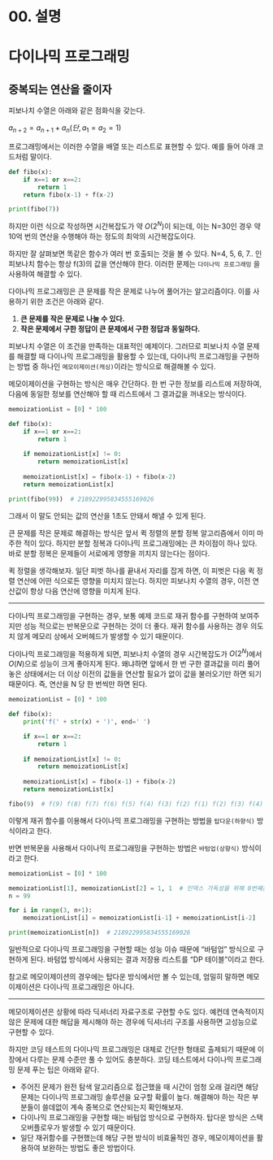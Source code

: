 # 00. 설명

# 다이나믹 프로그래밍

## 중복되는 연산을 줄이자

피보나치 수열은 아래와 같은 점화식을 갖는다.

$a_{n+2} = a_{n+1} + a_{n} (단, a_{1} = a_{2} = 1)$

프로그래밍에서는 이러한 수열을 배열 또는 리스트로 표현할 수 있다. 예를 들어 아래 코드처럼 말이다.

```python
def fibo(x):
	if x==1 or x==2:
		return 1
	return fibo(x-1) + f(x-2)

print(fibo(7))
```

하지만 이런 식으로 작성하면 시간복잡도가 약 $O(2^{N})$이 되는데, 이는 N=30인 경우 약 10억 번의 연산을 수행해야 하는 정도의 최악의 시간복잡도이다. 

하지만 잘 살펴보면 똑같은 함수가 여러 번 호출되는 것을 볼 수 있다. N=4, 5, 6, 7.. 인 피보나치 함수는 항상 f(3)의 값을 연산해야 한다. 이러한 문제는 `다이나믹 프로그래밍` 을 사용하여 해결할 수 있다.

다이나믹 프로그래밍은 큰 문제를 작은 문제로 나누어 풀어가는 알고리즘이다. 이를 사용하기 위한 조건은 아래와 같다.

1. **큰 문제를 작은 문제로 나눌 수 있다.**
2. **작은 문제에서 구한 정답이 큰 문제에서 구한 정답과 동일하다.**

피보나치 수열은 이 조건을 만족하는 대표적인 예제이다. 그러므로 피보나치 수열 문제를 해결할 때 다이나믹 프로그래밍을 활용할 수 있는데, 다이나믹 프로그래밍을 구현하는 방법 중 하나인 `메모이제이션(캐싱)`이라는 방식으로 해결해볼 수 있다.

메모이제이션을 구현하는 방식은 매우 간단하다. 한 번 구한 정보를 리스트에 저장하여, 다음에 동일한 정보를 연산해야 할 때 리스트에서 그 결과값을 꺼내오는 방식이다.

```python
memoizationList = [0] * 100

def fibo(x):
    if x==1 or x==2:
        return 1
    
    if memoizationList[x] != 0:
        return memoizationList[x]
    
    memoizationList[x] = fibo(x-1) + fibo(x-2)
    return memoizationList[x]

print(fibo(99))  # 218922995834555169026
```

그래서 이 말도 안되는 값의 연산을 1초도 안돼서 해낼 수 있게 된다.

큰 문제를 작은 문제로 해결하는 방식은 앞서 퀵 정렬의 분할 정복 알고리즘에서 이미 마주한 적이 있다. 하지만 분할 정복과 다이나믹 프로그래밍에는 큰 차이점이 하나 있다. 바로 분할 정복은 문제들이 서로에게 영향을 끼치지 않는다는 점이다.

퀵 정렬을 생각해보자. 일단 피벗 하나를 끝내서 자리를 잡게 하면, 이 피벗은 다음 퀵 정렬 연산에 어떤 식으로든 영향을 미치지 않는다. 하지만 피보나치 수열의 경우, 이전 연산값이 항상 다음 연산에 영향을 미치게 된다. 

---

다이나믹 프로그래밍을 구현하는 경우, 보통 예제 코드로 재귀 함수를 구현하여 보여주지만 성능 적으로는 반복문으로 구현하는 것이 더 좋다. 재귀 함수를 사용하는 경우 의도치 않게 메모리 상에서 오버헤드가 발생할 수 있기 때문이다.

다이나믹 프로그래밍을 적용하게 되면, 피보나치 수열의 경우 시간복잡도가 $O(2^{N})$에서 $O(N)$으로 성능이 크게 좋아지게 된다. 왜냐하면 앞에서 한 번 구한 결과값을 미리 풀어놓은 상태에서는 더 이상 이전의 값들을 연산할 필요가 없이 값을 불러오기만 하면 되기 때문이다. 즉, 연산을 N 당 한 번씩만 하면 된다.

```python
memoizationList = [0] * 100

def fibo(x):
    print('f(' + str(x) + ')', end=' ')

    if x==1 or x==2:
        return 1
    
    if memoizationList[x] != 0:
        return memoizationList[x]
    
    memoizationList[x] = fibo(x-1) + fibo(x-2)
    return memoizationList[x]

fibo(9)  # f(9) f(8) f(7) f(6) f(5) f(4) f(3) f(2) f(1) f(2) f(3) f(4) f(5) f(6) f(7)
```

이렇게 재귀 함수를 이용해서 다이나믹 프로그래밍을 구현하는 방법을 `탑다운(하향식)` 방식이라고 한다.

반면 반복문을 사용해서 다이나믹 프로그래밍을 구현하는 방법은 `바텀업(상향식)` 방식이라고 한다.

```python
memoizationList = [0] * 100

memoizationList[1], memoizationList[2] = 1, 1  # 인덱스 가독성을 위해 0번째는 버림
n = 99

for i in range(3, n+1):
    memoizationList[i] = memoizationList[i-1] + memoizationList[i-2]

print(memoizationList[n])  # 218922995834555169026
```

일반적으로 다이나믹 프로그래밍을 구현할 때는 성능 이슈 때문에 “바텀업” 방식으로 구현하게 된다.  바텀업 방식에서 사용되는 결과 저장용 리스트를 “DP 테이블”이라고 한다.

참고로 메모이제이션의 경우에는 탑다운 방식에서만 볼 수 있는데, 엄밀히 말하면 메모이제이션은 다이나믹 프로그래밍은 아니다. 

---

메모이제이션은 상황에 따라 딕셔너리 자료구조로 구현할 수도 있다. 예컨데 연속적이지 않은 문제에 대한 해답을 제시해야 하는 경우에 딕셔너리 구조를 사용하면 고성능으로 구현할 수 있다.

하지만 코딩 테스트의 다이나믹 프로그래밍은 대체로 간단한 형태로 출제되기 때문에 이 장에서 다루는 문제 수준만 풀 수 있어도 충분하다. 코딩 테스트에서 다이나믹 프로그래밍 문제 푸는 팁은 아래와 같다.

- 주어진 문제가 완전 탐색 알고리즘으로 접근했을 때 시간이 엄청 오래 걸리면 해당 문제는 다이나믹 프로그래밍 솔루션을 요구할 확률이 높다. 해결해야 하는 작은 부분들이 쓸데없이 계속 중복으로 연산되는지 확인해보자.
- 다이나믹 프로그래밍을 구현할 때는 바텀업 방식으로 구현하자. 탑다운 방식은 스택 오버플로우가 발생할 수 있기 때문이다.
- 일단 재귀함수를 구현했는데 해당 구현 방식이 비효율적인 경우, 메모이제이션을 활용하여 보완하는 방법도 좋은 방법이다.